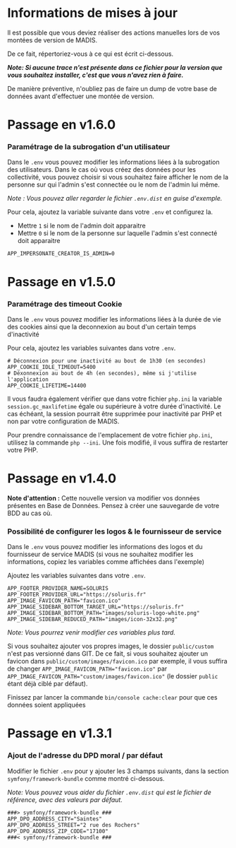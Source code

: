 # Informations de mises à jour

Il est possible que vous deviez réaliser des actions manuelles lors
de vos montées de version de MADIS.

De ce fait, répertoriez-vous à ce qui est écrit ci-dessous.

**_Note: Si aucune trace n'est présente dans ce fichier pour la version
que vous souhaitez installer, c'est que vous n'avez rien à faire._**

De manière préventive, n'oubliez pas de faire un dump de votre base de
données avant d'effectuer une montée de version.  


# Passage en v1.6.0

### Paramétrage de la subrogation d'un utilisateur

Dans le `.env` vous pouvez modifier les informations liées à la subrogation des utilisateurs.
Dans le cas où vous créez des données pour les collectivité,
vous pouvez choisir si vous souhaitez faire afficher le nom de la personne sur qui l'admin s'est connectée
ou le nom de l'admin lui même. 

_Note : Vous pouvez aller regarder le fichier `.env.dist` en guise d'exemple._

Pour cela, ajoutez la variable suivante dans votre `.env` et configurez la.
- Mettre `1` si le nom de l'admin doit apparaitre
- Mettre `0` si le nom de la personne sur laquelle l'admin s'est connecté doit apparaitre

```text
APP_IMPERSONATE_CREATOR_IS_ADMIN=0
```


# Passage en v1.5.0

### Paramétrage des timeout Cookie

Dans le `.env` vous pouvez modifier les informations liées à la durée de vie
des cookies ainsi que la deconnexion au bout d'un certain temps d'inactivité

Pour cela, ajoutez les variables suivantes dans votre `.env`.

```text
# Déconnexion pour une inactivité au bout de 1h30 (en secondes)
APP_COOKIE_IDLE_TIMEOUT=5400
# Déxonnexion au bout de 4h (en secondes), même si j'utilise l'application
APP_COOKIE_LIFETIME=14400
```

Il vous faudra également vérifier que dans votre fichier `php.ini`
la variable `session.gc_maxlifetime` égale ou supérieure à votre durée d'inactivité.
Le cas échéant, la session pourrait être supprimée pour inactivité par PHP et non par
votre configuration de MADIS.

Pour prendre connaissance de l'emplacement de votre fichier `php.ini`,
utilisez la commande `php --ini`. Une fois modifié, il vous suffira de restarter votre PHP.



# Passage en v1.4.0

**Note d'attention :** Cette nouvelle version va modifier vos données présentes
en Base de Données. Pensez à créer une sauvegarde de votre BDD au cas où.

### Possibilité de configurer les logos & le fournisseur de service

Dans le `.env` vous pouvez modifier les informations des logos et
du fournisseur de service MADIS (si vous ne souhaitez modifier les
informations, copiez les variables comme affichées dans l'exemple)

Ajoutez les variables suivantes dans votre `.env`.

```text
APP_FOOTER_PROVIDER_NAME=SOLURIS
APP_FOOTER_PROVIDER_URL="https://soluris.fr"
APP_IMAGE_FAVICON_PATH="favicon.ico"
APP_IMAGE_SIDEBAR_BOTTOM_TARGET_URL="https://soluris.fr"
APP_IMAGE_SIDEBAR_BOTTOM_PATH="images/soluris-logo-white.png"
APP_IMAGE_SIDEBAR_REDUCED_PATH="images/icon-32x32.png"
```

_Note: Vous pourrez venir modifier ces variables plus tard._

Si vous souhaitez ajouter vos propres images, le dossier `public/custom`
n'est pas versionné dans GIT. 
De ce fait, si vous souhaitez ajouter un favicon dans
`public/custom/images/favicon.ico` par exemple, il vous suffira de changer
`APP_IMAGE_FAVICON_PATH="favicon.ico"` par `APP_IMAGE_FAVICON_PATH="custom/images/favicon.ico"`
(le dossier `public` étant déjà ciblé par défaut).

Finissez par lancer la commande `bin/console cache:clear` pour que ces
données soient appliquées



# Passage en v1.3.1

### Ajout de l'adresse du DPD moral / par défaut
 
Modifier le fichier `.env` pour y ajouter les 3 champs suivants,
dans la section `symfony/framework-bundle` comme montré ci-dessous. 

_Note: Vous pouvez vous aider du fichier `.env.dist`
qui est le fichier de référence, avec des valeurs par défaut._

```text
###> symfony/framework-bundle ###
APP_DPO_ADDRESS_CITY="Saintes"
APP_DPO_ADDRESS_STREET="2 rue des Rochers"
APP_DPO_ADDRESS_ZIP_CODE="17100"
###< symfony/framework-bundle ###
```
